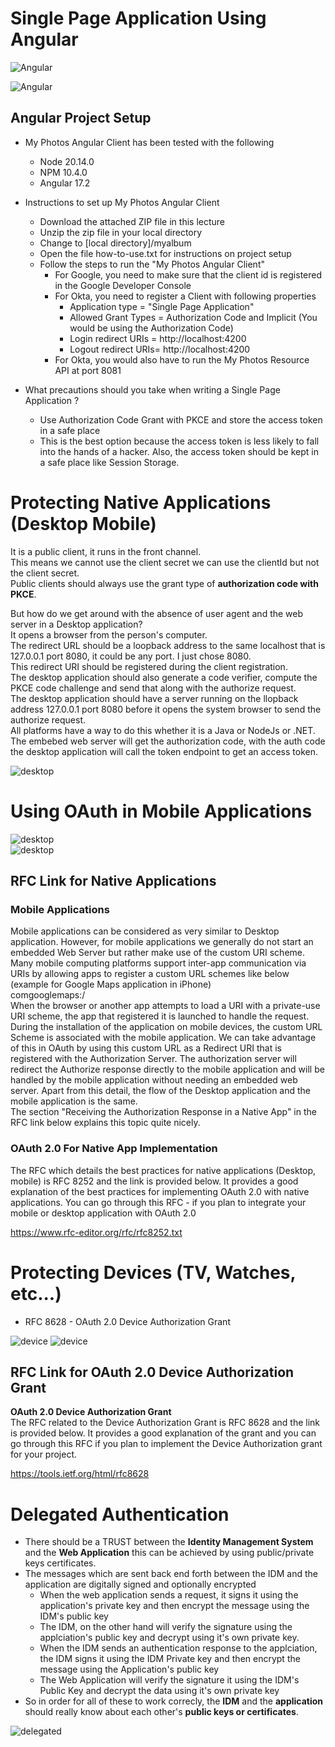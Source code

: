 # Single Page Application Using Angular

![Angular](/images/angular01.png)  

![Angular](/images/angular02.png)  

## Angular Project Setup

* My Photos Angular Client has been tested with the following 
  * Node 20.14.0
  * NPM 10.4.0
  * Angular 17.2
* Instructions to set up My Photos Angular Client 
  * Download the attached ZIP file in this lecture
  * Unzip the zip file in your local directory 
  * Change to [local directory]/myalbum
  * Open the file how-to-use.txt for instructions on project setup 
  * Follow the steps to run the "My Photos Angular Client"
    * For Google, you need to make sure that the client id is registered in the Google Developer Console
    * For Okta, you need to register a Client with following properties
      * Application type  = "Single Page Application" 
      * Allowed Grant Types = Authorization Code and Implicit (You would be using the Authorization Code)
      * Login redirect URIs = http://localhost:4200
      * Logout redirect URIs=  http://localhost:4200
    * For Okta, you would also have to run the My Photos Resource API at port 8081


* What precautions should you take when writing a Single Page Application ? 
  * Use Authorization Code Grant with PKCE and store the access token in a safe place
  * This is the best option because the access token is less likely to fall into the hands of a hacker. Also, the access token should be kept in a safe place like Session Storage. 

# Protecting Native Applications (Desktop Mobile)

It is a public client, it runs in the front channel.  
This means we cannot use the client secret we can use the clientId but not the client secret.  
Public clients should always use the grant type of **authorization code with PKCE**.  

But how do we get around with the absence of user agent and the web server in a Desktop application?  
It opens a browser from the person's computer.  
The redirect URL should be a loopback address to the same localhost that is 127.0.0.1  port 8080, it could be any port. I just chose 8080.  
This redirect URI should be registered during the client registration.  
The desktop application should also generate a code verifier, compute the PKCE code challenge and send that along with the authorize request.  
The desktop application should have a server running on the llopback address 127.0.0.1 port 8080 before it opens the system browser to send the authorize request.  
All platforms have a way to do this whether it is a Java or NodeJs or .NET.  
The embebed web server will get the authorization code, with the auth code the desktop application will call the token endpoint to get an access token.   

![desktop](/images/desktop-01.png) 

# Using OAuth in Mobile Applications

![desktop](/images/mobile-01.png)  
![desktop](/images/mobile-02.png)  

## RFC Link for Native Applications

### Mobile Applications
Mobile applications can be considered as very similar to Desktop application. However, for mobile applications we generally do not start an embedded Web Server but rather make use of the custom URI scheme. Many mobile computing platforms support inter-app communication via URIs by allowing apps to register a custom URL schemes like below (example for Google Maps application in iPhone)  
comgooglemaps:/  
When the browser or another app attempts to load a URI with a private-use URI scheme, the app that registered it is launched to handle the request. During the installation of the application on mobile devices, the custom URL Scheme is associated with the mobile application. We can take advantage of this in OAuth by using this custom URL as a Redirect URI that is registered with the Authorization Server. The authorization server will redirect the Authorize response directly to the mobile application and will be handled by the mobile application without needing an embedded web server. Apart from this detail, the flow of the Desktop application and the mobile application is the same.   
The section "Receiving the Authorization Response in a Native App" in the RFC link below explains this topic quite nicely.  

### OAuth 2.0 For Native App Implementation
The RFC which details the best practices for native applications (Desktop, mobile) is RFC 8252 and the link is provided below. It provides a good explanation of the best practices for implementing OAuth 2.0 with native applications. You can go through this RFC - if you plan to integrate your mobile or desktop application with OAuth 2.0  

https://www.rfc-editor.org/rfc/rfc8252.txt  

# Protecting Devices (TV, Watches, etc...)
* RFC 8628 - OAuth 2.0 Device Authorization Grant

![device](/images/device-01.png)
![device](/images/device-02.png)    

## RFC Link for OAuth 2.0 Device Authorization Grant
**OAuth 2.0 Device Authorization Grant**  
The RFC related to the Device Authorization Grant is RFC 8628 and the link is provided below. It provides a good explanation of the grant and you can go through this RFC if you plan to implement the Device Authorization grant for your project.  

https://tools.ietf.org/html/rfc8628  


# Delegated Authentication

* There should be a TRUST between the **Identity Management System** and the **Web Application** this can be achieved by using public/private keys certificates.
* The messages which are sent back end forth between the IDM and the application are digitally signed and optionally encrypted
  * When the web application sends a request, it signs it using the application's private key and then encrypt the message using the IDM's public key
  * The IDM, on the other hand will verify the signature using the applciation's public key and decrypt using it's own private key.
  * When the IDM sends an authentication response to the applciation, the IDM signs it using the IDM Private key and then encrypt the message using the Application's public key
  * The Web Application will verify the signature it using the IDM's Public Key and decrypt the data using it's own private key
* So in order for all of these to work correcly, the **IDM** and the **application** should really know about each other's **public keys or certificates**.


![delegated](/images/delegated.png)